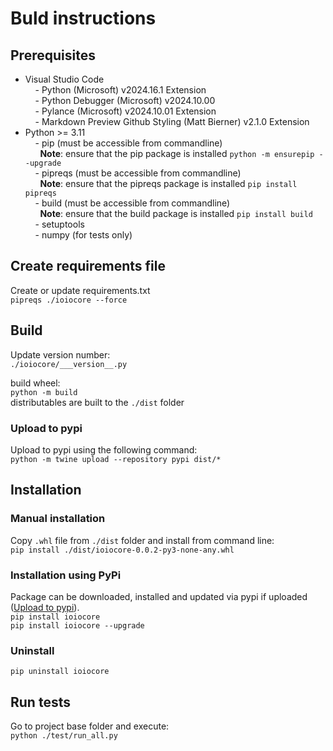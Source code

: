 # Buld instructions
## Prerequisites
- Visual Studio Code<br>
&nbsp;&nbsp;&nbsp; - Python (Microsoft) v2024.16.1 Extension<br>
&nbsp;&nbsp;&nbsp; - Python Debugger (Microsoft) v2024.10.00<br>
&nbsp;&nbsp;&nbsp; - Pylance (Microsoft) v2024.10.01 Extension<br>
&nbsp;&nbsp;&nbsp; - Markdown Preview Github Styling (Matt Bierner) v2.1.0 Extension<br>
- Python >= 3.11<br>
&nbsp;&nbsp;&nbsp; - pip (must be accessible from commandline)<br>
&nbsp;&nbsp;&nbsp;&nbsp;&nbsp;&nbsp;**Note**: ensure that the pip package is installed ```python -m ensurepip --upgrade```<br>
&nbsp;&nbsp;&nbsp; - pipreqs (must be accessible from commandline)<br>
&nbsp;&nbsp;&nbsp;&nbsp;&nbsp;&nbsp;**Note**: ensure that the pipreqs package is installed ```pip install pipreqs```<br>
&nbsp;&nbsp;&nbsp; - build (must be accessible from commandline)<br>
&nbsp;&nbsp;&nbsp;&nbsp;&nbsp;&nbsp;**Note**: ensure that the build package is installed ```pip install build```<br>
&nbsp;&nbsp;&nbsp; - setuptools<br>
&nbsp;&nbsp;&nbsp; - numpy (for tests only)<br>

## Create requirements file

Create or update requirements.txt<br>
```pipreqs ./ioiocore --force```

## Build
Update version number:<br>
```./ioiocore/___version__.py```

build wheel:<br>
```python -m build```<br>
distributables are built to the ```./dist``` folder

### Upload to pypi
Upload to pypi using the following command: <br>
```python -m twine upload --repository pypi dist/*```

## Installation
### Manual installation
Copy ```.whl``` file from  ```./dist``` folder and install from command line: <br>
```pip install ./dist/ioiocore-0.0.2-py3-none-any.whl```

### Installation using PyPi
Package can be downloaded, installed and updated via pypi if uploaded ([Upload to pypi](#upload-to-pypi)).<br>
```pip install ioiocore```<br>
```pip install ioiocore --upgrade```

### Uninstall
```pip uninstall ioiocore```

## Run tests
Go to project base folder and execute:<br>
```python ./test/run_all.py```